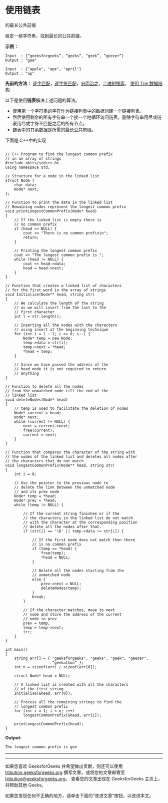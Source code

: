 # 使用链表

的最长公共前缀

给定一组字符串，找到最长的公共前缀。

**示例：**

```
Input  : {“geeksforgeeks”, “geeks”, “geek”, “geezer”}
Output : "gee"

Input  : {"apple", "ape", "april"}
Output : "ap"

```

**先前的方法：** [逐字匹配](https://www.geeksforgeeks.org/longest-common-prefix-set-1-word-by-word-matching/)，[逐字符匹配](https://www.geeksforgeeks.org/longest-common-prefix-set-2-character-by-character-matching/)，[分而治之](https://www.geeksforgeeks.org/longest-common-prefix-set-3-divide-and-conquer/)，[二进制搜索](https://www.geeksforgeeks.org/longest-common-prefix-set-4-binary-search/)， [使用 Trie 数据结构](https://www.geeksforgeeks.org/longest-common-prefix-set-5-using-trie/)

以下是使用**链表**解决上述问题的算法。

*   使用第一个字符串的字符作为链接列表中的数据创建一个链接列表。
*   然后使用剩余的所有字符串一个接一个地循环访问链表，删除字符串用尽或链表用尽或字符不匹配之后的所有节点。
*   链表中的其余数据是所需的最长公共前缀。

下面是 C++中的实现

```

// C++ Program to find the longest common prefix 
// in an array of strings 
#include <bits/stdc++.h> 
using namespace std; 

// Structure for a node in the linked list 
struct Node { 
    char data; 
    Node* next; 
}; 

// Function to print the data in the linked list 
// Remaining nodes represent the longest common prefix 
void printLongestCommonPrefix(Node* head) 
{ 
    // If the linked list is empty there is  
    // no common prefix 
    if (head == NULL) { 
        cout << "There is no common prefix\n"; 
        return; 
    } 

    // Printing the longest common prefix 
    cout << "The longest common prefix is "; 
    while (head != NULL) { 
        cout << head->data; 
        head = head->next; 
    } 
} 

// Function that creates a linked list of characters 
// for the first word in the array of strings 
void Initialise(Node** head, string str) 
{ 
    // We calculate the length of the string 
    // as we will insert from the last to the  
    // first character 
    int l = str.length(); 

    // Inserting all the nodes with the characters 
    // using insert at the beginning technique 
    for (int i = l - 1; i >= 0; i--) { 
        Node* temp = new Node; 
        temp->data = str[i]; 
        temp->next = *head; 
        *head = temp; 
    } 

    // Since we have passed the address of the  
    // head node it is not required to return  
    // anything 
} 

// Function to delete all the nodes 
// from the unmatched node till the end of the  
// linked list 
void deleteNodes(Node* head) 
{ 
    // temp is used to facilitate the deletion of nodes 
    Node* current = head; 
    Node* next; 
    while (current != NULL) { 
        next = current->next; 
        free(current); 
        current = next; 
    } 
} 

// Function that compares the character of the string with 
// the nodes of the linked list and deletes all nodes after 
// the characters that do not match 
void longestCommonPrefix(Node** head, string str) 
{ 
    int i = 0; 

    // Use the pointer to the previous node to 
    // delete the link between the unmatched node  
    // and its prev node 
    Node* temp = *head; 
    Node* prev = *head; 
    while (temp != NULL) { 

        // If the current string finishes or if the 
        // the characters in the linked list do not match 
        // with the character at the corresponding position 
        // delete all the nodes after that. 
        if (str[i] == '\0' || temp->data != str[i]) { 

            // If the first node does not match then there 
            // is no common prefix 
            if (temp == *head) { 
                free(temp); 
                *head = NULL; 
            } 

            // Delete all the nodes starting from the 
            // unmatched node 
            else { 
                prev->next = NULL; 
                deleteNodes(temp); 
            } 
            break; 
        } 

        // If the character matches, move to next  
        // node and store the address of the current  
        // node in prev 
        prev = temp; 
        temp = temp->next; 
        i++; 
    } 
} 

int main() 
{ 
    string arr[] = { "geeksforgeeks", "geeks", "geek", "geezer", 
                     "geekathon" }; 
    int n = sizeof(arr) / sizeof(arr[0]); 

    struct Node* head = NULL; 

    // A linked list is created with all the characters 
    // of the first string 
    Initialise(&head, arr[0]); 

    // Process all the remaining strings to find the  
    // longest common prefix 
    for (int i = 1; i < n; i++) 
        longestCommonPrefix(&head, arr[i]); 

    printLongestCommonPrefix(head); 
} 

```

**Output:**

```
The longest common prefix is gee

```



* * *

* * *

如果您喜欢 GeeksforGeeks 并希望做出贡献，则还可以使用 [tribution.geeksforgeeks.org](https://contribute.geeksforgeeks.org/) 撰写文章，或将您的文章邮寄至 tribution@geeksforgeeks.org。 查看您的文章出现在 GeeksforGeeks 主页上，并帮助其他 Geeks。

如果您发现任何不正确的地方，请单击下面的“改进文章”按钮，以改进本文。
